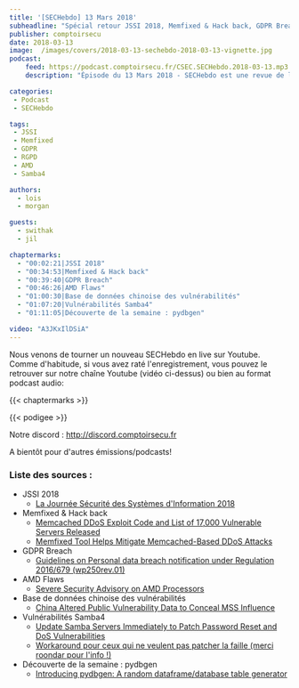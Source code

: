 ```yaml
---
title: '[SECHebdo] 13 Mars 2018'
subheadline: "Spécial retour JSSI 2018, Memfixed & Hack back, GDPR Breach, AMD Flaws, Base de données chinoise des vulnérabilités, Vulnérabilité Samba4, pydbgen, etc."
publisher: comptoirsecu
date: 2018-03-13
image:  /images/covers/2018-03-13-sechebdo-2018-03-13-vignette.jpg
podcast:
    feed: https://podcast.comptoirsecu.fr/CSEC.SECHebdo.2018-03-13.mp3
    description: "Épisode du 13 Mars 2018 - SECHebdo est une revue de l'actualité cybersécurité réalisé en live sur Youtube, généralement le mardi soir."

categories:
 - Podcast
 - SECHebdo

tags:
 - JSSI
 - Memfixed
 - GDPR
 - RGPD
 - AMD
 - Samba4

authors:
  - lois
  - morgan

guests:
  - swithak
  - jil

chaptermarks:
  - "00:02:21|JSSI 2018"
  - "00:34:53|Memfixed & Hack back"
  - "00:39:40|GDPR Breach"
  - "00:46:26|AMD Flaws"
  - "01:00:30|Base de données chinoise des vulnérabilités"
  - "01:07:20|Vulnérabilités Samba4"
  - "01:11:05|Découverte de la semaine : pydbgen"  

video: "A3JKxIlDSiA"
---
```


Nous venons de tourner un nouveau SECHebdo en live sur Youtube. Comme d'habitude, si vous avez raté l'enregistrement, vous pouvez le retrouver sur notre chaîne Youtube (vidéo ci-dessus) ou bien au format podcast audio:

{{< chaptermarks >}}

{{< podigee >}}

Notre discord : <http://discord.comptoirsecu.fr>

A bientôt pour d'autres émissions/podcasts!

### Liste des sources :

* JSSI 2018
    * [La Journée Sécurité des Systèmes d'Information 2018](https://www.ossir.org/jssi/index/jssi-2018.shtml)
* Memfixed & Hack back
    * [Memcached DDoS Exploit Code and List of 17,000 Vulnerable Servers Released](https://www.thehackernews.com/2018/03/memcached-ddos-exploit-code.html)
    * [Memfixed Tool Helps Mitigate Memcached-Based DDoS Attacks](https://www.bleepingcomputer.com/news/security/memfixed-tool-helps-mitigate-memcached-based-ddos-attacks/)
* GDPR Breach
    * [Guidelines on Personal data breach notification under Regulation 2016/679 (wp250rev.01)](http://ec.europa.eu/newsroom/article29/item-detail.cfm?item_id=612052)
* AMD Flaws
    * [Severe Security Advisory on AMD Processors](https://www.amdflaws.com/)
* Base de données chinoise des vulnérabilités
    * [China Altered Public Vulnerability Data to Conceal MSS Influence](https://www.recordedfuture.com/chinese-vulnerability-data-altered/)
* Vulnérabilités Samba4
    * [Update Samba Servers Immediately to Patch Password Reset and DoS Vulnerabilities](https://www.thehackernews.com/2018/03/samba-server-vulnerability.html)
    * [Workaround pour ceux qui ne veulent pas patcher la faille (merci roondar pour l'info !)](https://download.samba.org/pub/samba/misc/samba_CVE-2018-1057_helper)
* Découverte de la semaine : pydbgen
    * [Introducing pydbgen: A random dataframe/database table generator](https://www.codementor.io/tirthajyotisarkar/introducing-pydbgen-a-random-dataframe-database-table-generator-hi6i65h46)
